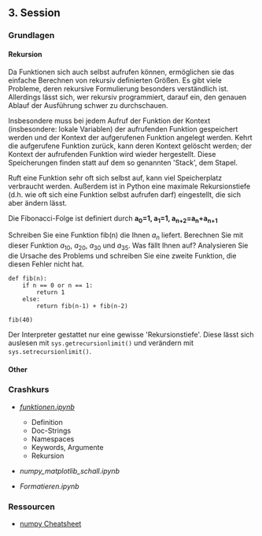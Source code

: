 ## 3. Session

### Grundlagen

#### Rekursion

Da Funktionen sich auch selbst aufrufen können, ermöglichen sie das einfache Berechnen von rekursiv definierten Größen. Es gibt viele Probleme, deren rekursive Formulierung 
besonders verständlich ist. Allerdings lässt sich, wer rekursiv programmiert, darauf ein, den genauen Ablauf der Ausführung schwer zu durchschauen.  

Insbesondere muss bei jedem Aufruf der Funktion der Kontext (insbesondere: lokale Variablen) der aufrufenden Funktion gespeichert werden und der Kontext der aufgerufenen Funktion angelegt werden. Kehrt die aufgerufene Funktion zurück, kann deren Kontext gelöscht werden; der Kontext der aufrufenden Funktion wird wieder hergestellt.
Diese Speicherungen finden statt auf dem so genannten 'Stack', dem Stapel.

Ruft eine Funktion sehr oft sich selbst auf, kann viel Speicherplatz verbraucht werden. Außerdem ist in Python eine maximale Rekursionstiefe (d.h. wie oft sich eine Funktion selbst aufrufen darf) eingestellt, die sich aber ändern lässt.

Die Fibonacci-Folge ist definiert durch **a<sub>0</sub>=1, a<sub>1</sub>=1, a<sub>n+2</sub>=a<sub>n</sub>+a<sub>n+1</sub>**

Schreiben Sie eine Funktion fib(n) die Ihnen $a_n$ liefert. Berechnen Sie mit dieser Funktion $a_{10}$, $a_{20}$, $a_{30}$ und $a_{35}$.
Was fällt Ihnen auf? Analysieren Sie die Ursache des Problems und schreiben Sie eine zweite Funktion, die diesen Fehler nicht hat.

    def fib(n):
        if n == 0 or n == 1:
            return 1
        else:
            return fib(n-1) + fib(n-2)

    fib(40)

Der Interpreter gestattet nur eine gewisse 'Rekursionstiefe'. Diese lässt sich auslesen mit `sys.getrecursionlimit()` und verändern mit `sys.setrecursionlimit()`.


#### Other

### Crashkurs

* *[funktionen.ipynb](crashkurs/funktionen.ipynb)*
  * Definition
  * Doc-Strings
  * Namespaces
  * Keywords, Argumente
  * Rekursion
  
* *numpy_matplotlib_schall.ipynb*

* *Formatieren.ipynb*


### Ressourcen

* [numpy Cheatsheet](https://s3.amazonaws.com/assets.datacamp.com/blog_assets/Numpy_Python_Cheat_Sheet.pdf)
